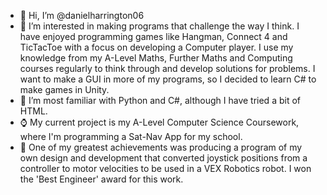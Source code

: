 - 👋 Hi, I’m @danielharrington06
- 👀 I’m interested in making programs that challenge the way I think. I have enjoyed programming games like Hangman, Connect 4 and TicTacToe with a focus on developing a Computer player. I use my knowledge from my A-Level Maths, Further Maths and Computing courses regularly to think through and develop solutions for problems. I want to make a GUI in more of my programs, so I decided to learn C# to make games in Unity.
- 🌱 I’m most familiar with Python and C#, although I have tried a bit of HTML.
- ⌚ My current project is my A-Level Computer Science Coursework, where I'm programming a Sat-Nav App for my school.
- 🥇 One of my greatest achievements was producing a program of my own design and development that converted joystick positions from a controller to motor velocities to be used in a VEX Robotics robot. I won the 'Best Engineer' award for this work.

<!---
danielharrington06/danielharrington06 is a ✨ special ✨ repository because its `README.md` (this file) appears on your GitHub profile.
You can click the Preview link to take a look at your changes.
--->

